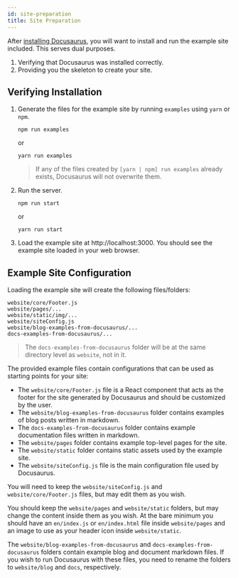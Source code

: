 ```yaml
---
id: site-preparation
title: Site Preparation
---
```


After [installing Docusaurus](./getting-started-installation.md), you will want to install and run the example site included. This serves dual purposes.

1. Verifying that Docusaurus was installed correctly.
1. Providing you the skeleton to create your site.

## Verifying Installation

1. Generate the files for the example site by running `examples` using `yarn` or `npm`.

    ```
    npm run examples
    ```

    or

    ```
    yarn run examples
    ```

    > If any of the files created by `[yarn | npm] run examples` already exists, Docusaurus will not overwrite them.

1. Run the server.

    ```
    npm run start
    ```

    or

    ```
    yarn run start
    ```

1. Load the example site at http://localhost:3000. You should see the example site loaded in your web browser.

## Example Site Configuration

Loading the example site will create the following files/folders:

```
website/core/Footer.js
website/pages/...
website/static/img/...
website/siteConfig.js
website/blog-examples-from-docusaurus/...
docs-examples-from-docusaurus/...
```

> The `docs-examples-from-docusaurus` folder will be at the same directory level as `website`, not in it.

The provided example files contain configurations that can be used as starting points for your site:

- The `website/core/Footer.js` file is a React component that acts as the footer for the site generated by Docusaurus and should be customized by the user.
- The `website/blog-examples-from-docusaurus` folder contains examples of blog posts written in markdown.
- The `docs-examples-from-docusaurus` folder contains example documentation files written in markdown.
- The `website/pages` folder contains example top-level pages for the site.
- The `website/static` folder contains static assets used by the example site.
- The `website/siteConfig.js` file is the main configuration file used by Docusaurus.

You will need to keep the `website/siteConfig.js` and `website/core/Footer.js` files, but may edit them as you wish.

You should keep the `website/pages` and `website/static` folders, but may change the content inside them as you wish. At the bare minimum you should have an `en/index.js` or `en/index.html` file inside `website/pages` and an image to use as your header icon inside `website/static`.

The `website/blog-examples-from-docusaurus` and `docs-examples-from-docusaurus` folders contain example blog and document markdown files. If you wish to run Docusaurus with these files, you need to rename the folders to `website/blog` and `docs`, respectively.
